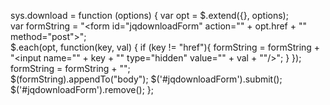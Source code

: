 sys.download = function (options) {
    var opt = $.extend({}, options);    
    var formString = "<form id=\"jqdownloadForm\" action=\"" + opt.href + "\" method=\"post\">";        
    $.each(opt, function(key, val) {
    	if (key != "href"){
    		formString = formString + "<input name=\"" + key + "\" type=\"hidden\" value=\"" + val + "\"/>";
    	}
    });
    formString = formString + "</form>";    
    $(formString).appendTo("body");
    $('#jqdownloadForm').submit();    
    $('#jqdownloadForm').remove();
};
